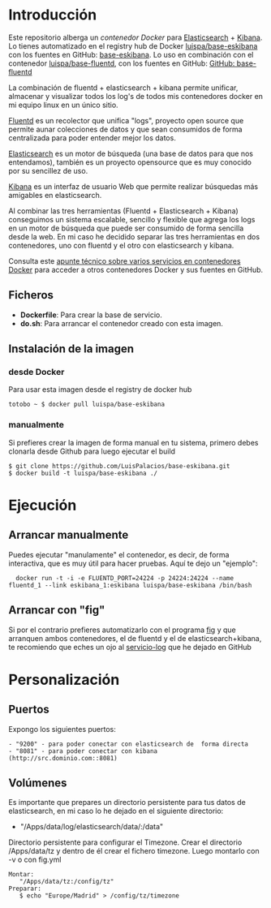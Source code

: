 # Introducción

Este repositorio alberga un *contenedor Docker* para [Elasticsearch](http://www.elasticsearch.org/) + [Kibana](http://www.elasticsearch.org/overview/kibana/). Lo tienes automatizado en el registry hub de Docker [luispa/base-eskibana](https://registry.hub.docker.com/u/luispa/base-eskibana/) con los fuentes en GitHub: [base-eskibana](https://github.com/LuisPalacios/base-eskibana). Lo uso en combinación con el contenedor [luispa/base-fluentd](https://registry.hub.docker.com/u/luispa/base-fluentd/), con los fuentes en GitHub: [GitHub: base-fluentd](https://github.com/LuisPalacios/base-fluentd)

La combinación de fluentd + elasticsearch + kibana permite unificar, almacenar y visualizar todos los log's de todos mis contenedores docker en mi equipo linux en un único sitio.

[Fluentd](http://www.fluentd.org/) es un recolector que unifica "logs", proyecto open source que permite aunar colecciones de datos y que sean consumidos de forma centralizada para poder entender mejor los datos. 

[Elasticsearch](http://www.elasticsearch.org/) es un motor de búsqueda (una base de datos para que nos entendamos), también es un proyecto opensource que es muy conocido por su sencillez de uso. 

[Kibana](http://www.elasticsearch.org/overview/kibana/) es un interfaz de usuario Web que permite realizar búsquedas más amigables en elasticsearch. 

Al combinar las tres herramientas (Fluentd + Elasticsearch + Kibana) conseguimos un sistema escalable, sencillo y flexible que agrega los logs en un motor de búsqueda que puede ser consumido de forma sencilla desde la web. En mi caso he decidido separar las tres herramientas en dos contenedores, uno con fluentd y el otro con elasticsearch y kibana.

Consulta este [apunte técnico sobre varios servicios en contenedores Docker](http://www.luispa.com/?p=172) para acceder a otros contenedores Docker y sus fuentes en GitHub.

## Ficheros

* **Dockerfile**: Para crear la base de servicio.
* **do.sh**: Para arrancar el contenedor creado con esta imagen.

## Instalación de la imagen

### desde Docker

Para usar esta imagen desde el registry de docker hub

    totobo ~ $ docker pull luispa/base-eskibana

### manualmente

Si prefieres crear la imagen de forma manual en tu sistema, primero debes clonarla desde Github para luego ejecutar el build

    $ git clone https://github.com/LuisPalacios/base-eskibana.git
    $ docker build -t luispa/base-eskibana ./


# Ejecución

## Arrancar manualmente

Puedes ejecutar "manulamente" el contenedor, es decir, de forma interactiva, que es muy útil para hacer pruebas. Aquí te dejo un "ejemplo":

	  docker run -t -i -e FLUENTD_PORT=24224 -p 24224:24224 --name fluentd_1 --link eskibana_1:eskibana luispa/base-eskibana /bin/bash
	 

## Arrancar con "fig"

Si por el contrario prefieres automatizarlo con el programa [fig](http://www.fig.sh/index.html) y que arranquen ambos contenedores, el de fluentd y el de elasticsearch+kibana, te recomiendo que eches un ojo al [servicio-log](https://github.com/LuisPalacios/servicio-log) que he dejado en GitHub


# Personalización

## Puertos

Expongo los siguientes puertos: 

	- "9200" - para poder conectar con elasticsearch de  forma directa
	- "8081" - para poder conectar con kibana (http://src.dominio.com::8081)

## Volúmenes

Es importante que prepares un directorio persistente para tus datos de elasticsearch, en mi caso lo he dejado en el siguiente directorio: 

  - "/Apps/data/log/elasticsearch/data/:/data"

Directorio persistente para configurar el Timezone. Crear el directorio /Apps/data/tz y dentro de él crear el fichero timezone. Luego montarlo con -v o con fig.yml

    Montar:
       "/Apps/data/tz:/config/tz"  
    Preparar: 
       $ echo "Europe/Madrid" > /config/tz/timezone
